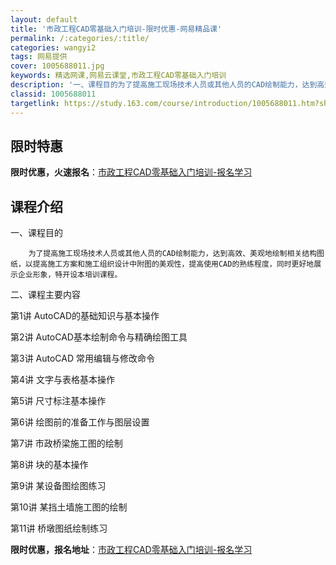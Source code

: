 ```yaml
---
layout: default
title: '市政工程CAD零基础入门培训-限时优惠-网易精品课'
permalink: /:categories/:title/
categories: wangyi2
tags: 网易提供
cover: 1005688011.jpg
keywords: 精选网课,网易云课堂,市政工程CAD零基础入门培训
description: '一、课程目的为了提高施工现场技术人员或其他人员的CAD绘制能力，达到高效、美观地绘制相关结构图纸，以提高施工方案和施工组'
classid: 1005688011
targetlink: https://study.163.com/course/introduction/1005688011.htm?share=1&shareId=1025206652&utm_campaign=share&utm_medium=iphoneShare&utm_source=&utm_u=1025206652
---
```


## 限时特惠

**限时优惠，火速报名**：[市政工程CAD零基础入门培训-报名学习](https://study.163.com/course/introduction/1005688011.htm?share=1&shareId=1025206652&utm_campaign=share&utm_medium=iphoneShare&utm_source=&utm_u=1025206652)

## 课程介绍

一、课程目的

        为了提高施工现场技术人员或其他人员的CAD绘制能力，达到高效、美观地绘制相关结构图纸，以提高施工方案和施工组织设计中附图的美观性，提高使用CAD的熟练程度，同时更好地展示企业形象，特开设本培训课程。

二、课程主要内容

第1讲   AutoCAD的基础知识与基本操作

第2讲   AutoCAD基本绘制命令与精确绘图工具

第3讲   AutoCAD 常用编辑与修改命令

第4讲  文字与表格基本操作

第5讲  尺寸标注基本操作

第6讲  绘图前的准备工作与图层设置

第7讲  市政桥梁施工图的绘制

第8讲  块的基本操作

第9讲  某设备图绘图练习

第10讲  某挡土墙施工图的绘制

第11讲  桥墩图纸绘制练习

**限时优惠，报名地址**：[市政工程CAD零基础入门培训-报名学习](https://study.163.com/course/introduction/1005688011.htm?share=1&shareId=1025206652&utm_campaign=share&utm_medium=iphoneShare&utm_source=&utm_u=1025206652)

